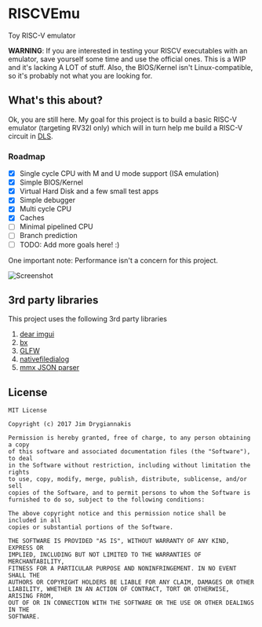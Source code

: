 # RISCVEmu
Toy RISC-V emulator

**WARNING**: If you are interested in testing your RISCV executables with an emulator, save yourself some time and use the official ones. This is a WIP and it's lacking A LOT of stuff. Also, the BIOS/Kernel isn't Linux-compatible, so it's probably not what you are looking for.

## What's this about?

Ok, you are still here. My goal for this project is to build a basic RISC-V emulator (targeting RV32I only) which will in turn help me build a RISC-V circuit in [DLS](https://makingartstudios.itch.io/dls).

### Roadmap 

- [x] Single cycle CPU with M and U mode support (ISA emulation)
- [x] Simple BIOS/Kernel
- [x] Virtual Hard Disk and a few small test apps
- [x] Simple debugger
- [x] Multi cycle CPU
- [x] Caches
- [ ] Minimal pipelined CPU
- [ ] Branch prediction
- [ ] TODO: Add more goals here! :)

One important note: Performance isn't a concern for this project.

![Screenshot](https://cdn.rawgit.com/jdryg/RISCVEmu/master/img/screenshot_2017_08_30.png)

## 3rd party libraries

This project uses the following 3rd party libraries

1. [dear imgui](https://github.com/ocornut/imgui)
2. [bx](https://github.com/bkaradzic/bx)
3. [GLFW](http://www.glfw.org/)
4. [nativefiledialog](https://github.com/mlabbe/nativefiledialog)
5. [mmx JSON parser](https://github.com/vurtun/mmx)

## License

```
MIT License

Copyright (c) 2017 Jim Drygiannakis

Permission is hereby granted, free of charge, to any person obtaining a copy
of this software and associated documentation files (the "Software"), to deal
in the Software without restriction, including without limitation the rights
to use, copy, modify, merge, publish, distribute, sublicense, and/or sell
copies of the Software, and to permit persons to whom the Software is
furnished to do so, subject to the following conditions:

The above copyright notice and this permission notice shall be included in all
copies or substantial portions of the Software.

THE SOFTWARE IS PROVIDED "AS IS", WITHOUT WARRANTY OF ANY KIND, EXPRESS OR
IMPLIED, INCLUDING BUT NOT LIMITED TO THE WARRANTIES OF MERCHANTABILITY,
FITNESS FOR A PARTICULAR PURPOSE AND NONINFRINGEMENT. IN NO EVENT SHALL THE
AUTHORS OR COPYRIGHT HOLDERS BE LIABLE FOR ANY CLAIM, DAMAGES OR OTHER
LIABILITY, WHETHER IN AN ACTION OF CONTRACT, TORT OR OTHERWISE, ARISING FROM,
OUT OF OR IN CONNECTION WITH THE SOFTWARE OR THE USE OR OTHER DEALINGS IN THE
SOFTWARE.
```